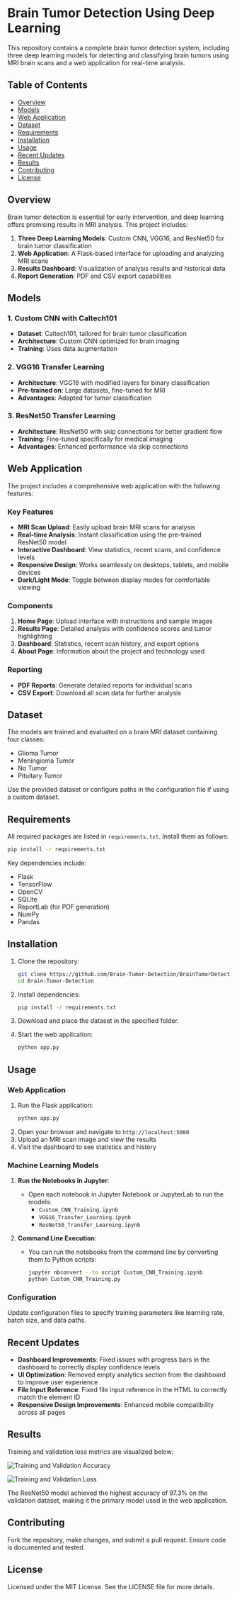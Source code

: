 # Brain Tumor Detection Using Deep Learning

This repository contains a complete brain tumor detection system, including three deep learning models for detecting and classifying brain tumors using MRI brain scans and a web application for real-time analysis.

## Table of Contents
- [Overview](#overview)
- [Models](#models)
- [Web Application](#web-application)
- [Dataset](#dataset)
- [Requirements](#requirements)
- [Installation](#installation)
- [Usage](#usage)
- [Recent Updates](#recent-updates)
- [Results](#results)
- [Contributing](#contributing)
- [License](#license)

## Overview

Brain tumor detection is essential for early intervention, and deep learning offers promising results in MRI analysis. This project includes:

1. **Three Deep Learning Models**: Custom CNN, VGG16, and ResNet50 for brain tumor classification
2. **Web Application**: A Flask-based interface for uploading and analyzing MRI scans
3. **Results Dashboard**: Visualization of analysis results and historical data
4. **Report Generation**: PDF and CSV export capabilities

## Models

### 1. Custom CNN with Caltech101
- **Dataset**: Caltech101, tailored for brain tumor classification
- **Architecture**: Custom CNN optimized for brain imaging
- **Training**: Uses data augmentation

### 2. VGG16 Transfer Learning
- **Architecture**: VGG16 with modified layers for binary classification
- **Pre-trained on**: Large datasets, fine-tuned for MRI
- **Advantages**: Adapted for tumor classification

### 3. ResNet50 Transfer Learning
- **Architecture**: ResNet50 with skip connections for better gradient flow
- **Training**: Fine-tuned specifically for medical imaging
- **Advantages**: Enhanced performance via skip connections

## Web Application

The project includes a comprehensive web application with the following features:

### Key Features
- **MRI Scan Upload**: Easily upload brain MRI scans for analysis
- **Real-time Analysis**: Instant classification using the pre-trained ResNet50 model
- **Interactive Dashboard**: View statistics, recent scans, and confidence levels
- **Responsive Design**: Works seamlessly on desktops, tablets, and mobile devices
- **Dark/Light Mode**: Toggle between display modes for comfortable viewing

### Components
1. **Home Page**: Upload interface with instructions and sample images
2. **Results Page**: Detailed analysis with confidence scores and tumor highlighting
3. **Dashboard**: Statistics, recent scan history, and export options
4. **About Page**: Information about the project and technology used

### Reporting
- **PDF Reports**: Generate detailed reports for individual scans
- **CSV Export**: Download all scan data for further analysis

## Dataset

The models are trained and evaluated on a brain MRI dataset containing four classes:
- Glioma Tumor
- Meningioma Tumor
- No Tumor
- Pituitary Tumor

Use the provided dataset or configure paths in the configuration file if using a custom dataset.

## Requirements

All required packages are listed in `requirements.txt`. Install them as follows:

```bash
pip install -r requirements.txt
```

Key dependencies include:
- Flask
- TensorFlow
- OpenCV
- SQLite
- ReportLab (for PDF generation)
- NumPy
- Pandas

## Installation

1. Clone the repository:
   ```bash
   git clone https://github.com/Brain-Tumor-Detection/BrainTumorDetection.git
   cd Brain-Tumor-Detection
   ```

2. Install dependencies:
   ```bash
   pip install -r requirements.txt
   ```

3. Download and place the dataset in the specified folder.

4. Start the web application:
   ```bash
   python app.py
   ```

## Usage

### Web Application
1. Run the Flask application:
   ```bash
   python app.py
   ```
2. Open your browser and navigate to `http://localhost:5000`
3. Upload an MRI scan image and view the results
4. Visit the dashboard to see statistics and history

### Machine Learning Models
1. **Run the Notebooks in Jupyter**:
   - Open each notebook in Jupyter Notebook or JupyterLab to run the models:
     - `Custom_CNN_Training.ipynb`
     - `VGG16_Transfer_Learning.ipynb`
     - `ResNet50_Transfer_Learning.ipynb`

2. **Command Line Execution**:
   - You can run the notebooks from the command line by converting them to Python scripts:
     ```bash
     jupyter nbconvert --to script Custom_CNN_Training.ipynb
     python Custom_CNN_Training.py
     ```

### Configuration
Update configuration files to specify training parameters like learning rate, batch size, and data paths.

## Recent Updates

- **Dashboard Improvements**: Fixed issues with progress bars in the dashboard to correctly display confidence levels
- **UI Optimization**: Removed empty analytics section from the dashboard to improve user experience
- **File Input Reference**: Fixed file input reference in the HTML to correctly match the element ID
- **Responsive Design Improvements**: Enhanced mobile compatibility across all pages

## Results

Training and validation loss metrics are visualized below:

![Training and Validation Accuracy](output.png)

![Training and Validation Loss](output1.png)

The ResNet50 model achieved the highest accuracy of 97.3% on the validation dataset, making it the primary model used in the web application.

## Contributing

Fork the repository, make changes, and submit a pull request. Ensure code is documented and tested.

## License

Licensed under the MIT License. See the LICENSE file for more details.
